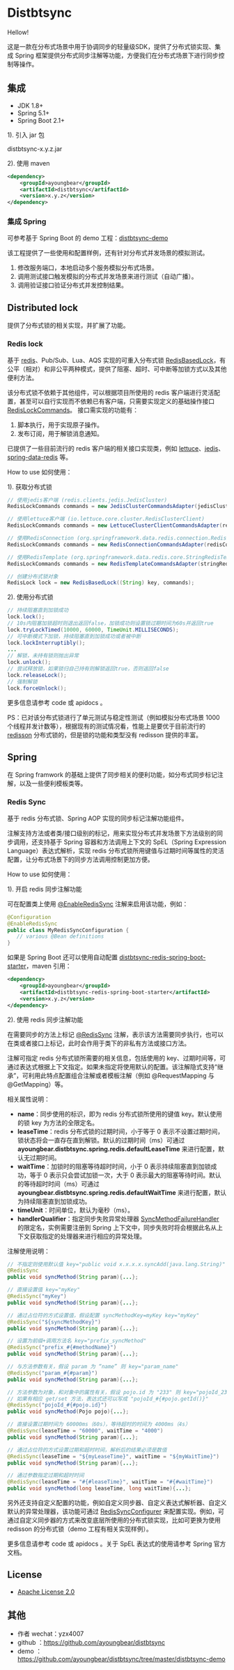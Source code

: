 # Distbtsync
Hellow! 

这是一款在分布式场景中用于协调同步的轻量级SDK，提供了分布式锁实现、集成 Spring 框架提供分布式同步注解等功能，方便我们在分布式场景下进行同步控制等操作。

## 集成
- JDK 1.8+
- Spring 5.1+
- Spring Boot 2.1+

1). 引入 jar 包

distbtsync-x.y.z.jar

2). 使用 maven
```xml
<dependency>
    <groupId>ayoungbear</groupId>
    <artifactId>distbtsync</artifactId>
    <version>x.y.z</version>
</dependency>
```
### 集成 Spring
可参考基于 Spring Boot 的 demo 工程：[distbtsync-demo](https://github.com/ayoungbear/distbtsync/tree/master/distbtsync-demo)

该工程提供了一些使用和配置样例，还有针对分布式并发场景的模拟测试。
1. 修改服务端口，本地启动多个服务模拟分布式场景。
2. 调用测试接口触发模拟的分布式并发场景来进行测试（自动广播）。
3. 调用验证接口验证分布式并发控制结果。

## Distributed lock
提供了分布式锁的相关实现，并扩展了功能。

### Redis lock
基于 [redis](https://github.com/redis/redis)、Pub/Sub、Lua、AQS 实现的可重入分布式锁 [RedisBasedLock](https://github.com/ayoungbear/distbtsync/blob/master/src/main/java/com/ayoungbear/distbtsync/redis/lock/RedisBasedLock.java)，有公平（相对）和非公平两种模式，提供了阻塞、超时、可中断等加锁方式以及其他便利方法。

该分布式锁不依赖于其他组件，可以根据项目所使用的 redis 客户端进行灵活配置，甚至可以自行实现而不依赖已有客户端，只需要实现定义的基础操作接口 [RedisLockCommands](https://github.com/ayoungbear/distbtsync/blob/master/src/main/java/com/ayoungbear/distbtsync/redis/lock/RedisLockCommands.java)。
接口需实现的功能有：
1. 脚本执行，用于实现原子操作。
2. 发布订阅，用于解锁消息通知。

已提供了一些目前流行的 redis 客户端的相关接口实现类，例如 [lettuce](https://github.com/lettuce-io/lettuce-core)、[jedis](https://github.com/redis/jedis)、[spring-data-redis](https://github.com/spring-projects/spring-data-redis) 等。

How to use 如何使用：

1). 获取分布式锁
```java
// 使用jedis客户端 (redis.clients.jedis.JedisCluster)
RedisLockCommands commands = new JedisClusterCommandsAdapter(jedisCluster); 

// 使用lettuce客户端 (io.lettuce.core.cluster.RedisClusterClient)
RedisLockCommands commands = new LettuceClusterClientCommandsAdapter(redisClusterClient); 

// 使用RedisConnection (org.springframework.data.redis.connection.RedisConnectionFactory)
RedisLockCommands commands = new RedisConnectionCommandsAdapter(redisConnectionFactory); 

// 使用RedisTemplate (org.springframework.data.redis.core.StringRedisTemplate)
RedisLockCommands commands = new RedisTemplateCommandsAdapter(stringRedisTemplate); 

// 创建分布式锁对象
RedisLock lock = new RedisBasedLock((String) key, commands); 
```
2). 使用分布式锁
```java
// 持续阻塞直到加锁成功
lock.lock(); 
// 10s内阻塞加锁超时则退出返回false，加锁成功则设置锁过期时间为60s并返回true
lock.tryLockTimed(10000, 60000, TimeUnit.MILLISECONDS); 
// 可中断模式下加锁，持续阻塞直到加锁成功或者被中断
lock.lockInterruptibly(); 
...
// 解锁，未持有锁则抛出异常
lock.unlock(); 
// 尝试释放锁，如果锁归自己持有则解锁返回true，否则返回false
lock.releaseLock(); 
// 强制解锁
lock.forceUnlock(); 
```
更多信息请参考 code 或 apidocs 。

PS：已对该分布式锁进行了单元测试与稳定性测试（例如模拟分布式场景 1000 个线程并发计数等），根据现有的测试情况看，性能上是要优于目前流行的 [redisson](https://github.com/redisson/redisson) 分布式锁的，但是锁的功能和类型没有 redisson 提供的丰富。

## Spring
在 Spring framwork 的基础上提供了同步相关的便利功能，如分布式同步标记注解，以及一些便利模板类等。

### Redis Sync

基于 redis 分布式锁、Spring AOP 实现的同步标记注解功能组件。

注解支持方法或者类/接口级别的标记，用来实现分布式并发场景下方法级别的同步调用，还支持基于 Spring 容器和方法调用上下文的 SpEL（Spring Expression Language）表达式解析，实现 redis 分布式锁所用键值与过期时间等属性的灵活配置，让分布式场景下的同步方法调用控制更加方便。

How to use 如何使用：

1). 开启 redis 同步注解功能

可在配置类上使用 [@EnableRedisSync](https://github.com/ayoungbear/distbtsync/blob/master/src/main/java/com/ayoungbear/distbtsync/spring/redis/EnableRedisSync.java) 注解来启用该功能，例如：
```java
@Configuration
@EnableRedisSync
public class MyRedisSyncConfiguration {
   // various @Bean definitions
}
```
如果是 Spring Boot 还可以使用自动配置 [distbtsync-redis-spring-boot-starter](https://github.com/ayoungbear/distbtsync/tree/master/distbtsync-redis-spring-boot-starter)，maven 引用：
```xml
<dependency>
    <groupId>ayoungbear</groupId>
    <artifactId>distbtsync-redis-spring-boot-starter</artifactId>
    <version>x.y.z</version>
</dependency>
```

2). 使用 redis 同步注解功能

在需要同步的方法上标记 [@RedisSync](https://github.com/ayoungbear/distbtsync/blob/master/src/main/java/com/ayoungbear/distbtsync/spring/redis/RedisSync.java) 注解，表示该方法需要同步执行，也可以在类或者接口上标记，此时会作用于类下的非私有方法或接口方法。

注解可指定 redis 分布式锁所需要的相关信息，包括使用的 key、过期时间等，可通过表达式根据上下文指定。如果未指定将使用默认的配置。该注解隐式支持“继承”，可利用此特点配置组合注解或者模板注解（例如 @RequestMapping 与 @GetMapping）等。

相关属性说明：
- <b>name</b>：同步使用的标识，即为 redis 分布式锁所使用的键值 key。默认使用的锁 key 为方法的全限定名。
- <b>leaseTime</b>：redis 分布式锁的过期时间，小于等于 0 表示不设置过期时间，锁状态将会一直存在直到解锁。默认的过期时间（ms）可通过 <b>ayoungbear.distbtsync.spring.redis.defaultLeaseTime</b> 来进行配置，默认无过期时间。
- <b>waitTime</b>：加锁时的阻塞等待超时时间，小于 0 表示持续阻塞直到加锁成功，等于 0 表示只会尝试加锁一次，大于 0 表示最大的阻塞等待时间。默认的等待超时时间（ms）可通过 <b>ayoungbear.distbtsync.spring.redis.defaultWaitTime</b> 来进行配置，默认为持续阻塞直到加锁成功。
- <b>timeUnit</b>：时间单位，默认为毫秒（ms）。
- <b>handlerQualifier</b>：指定同步失败异常处理器 [SyncMethodFailureHandler](https://github.com/ayoungbear/distbtsync/blob/master/src/main/java/com/ayoungbear/distbtsync/spring/SyncMethodFailureHandler.java)  的限定名，实例需要注册到 Spring 上下文中，同步失败时将会根据此名从上下文获取指定的处理器来进行相应的异常处理。

注解使用说明：
```java
// 不指定则使用默认值 key="public void x.x.x.x.syncAdd(java.lang.String)"
@RedisSync
public void syncMethod(String param){...};

// 直接设置值 key="myKey"
@RedisSync("myKey")
public void syncMethod(String param){...};

// 通过占位符的方式设置值，假设配置 syncMethodKey=myKey key="myKey"
@RedisSync("${syncMethodKey}")
public void syncMethod(String param){...};

// 设置为前缀+调用方法名 key="prefix_syncMethod"
@RedisSync("prefix_#{#methodName}")
public void syncMethod(String param){...};

// 与方法参数有关，假设 param 为 “name” 则 key="param_name"
@RedisSync("param_#{#param}")
public void syncMethod(String param){...};

// 方法参数为对象，和对象中的属性有关，假设 pojo.id 为 "233" 则 key="pojoId_233"
// 如果有相应 get/set 方法，表达式还可以写成 "pojoId_#{#pojo.getId()}"
@RedisSync("pojoId_#{#pojo.id}")
public void syncMethod(Pojo pojo){...};

// 直接设置过期时间为 60000ms（60s），等待超时的时间为 4000ms（4s）
@RedisSync(leaseTime = "60000", waitTime = "4000")
public void syncMethod(String param){...};

// 通过占位符的方式设置过期和超时时间，解析后的结果必须是数值
@RedisSync(leaseTime = "${myLeaseTime}", waitTime = "${myWaitTime}")
public void syncMethod(String param){...};

// 通过参数指定过期和超时时间
@RedisSync(leaseTime = "#{#leaseTime}", waitTime = "#{#waitTime}")
public void syncMethod(long leaseTime, long waitTime){...};
```
另外还支持自定义配置的功能，例如自定义同步器、自定义表达式解析器、自定义默认的异常处理器，该功能可通过 [RedisSyncConfigurer](https://github.com/ayoungbear/distbtsync/blob/master/src/main/java/com/ayoungbear/distbtsync/spring/redis/RedisSyncConfigurer.java) 来配置实现。例如，可通过自定义同步器的方式来改变底层所使用的分布式锁实现，比如可更换为使用 redisson 的分布式锁（demo 工程有相关实现样例）。

更多信息请参考 code 或 apidocs 。关于 SpEL 表达式的使用请参考 Spring 官方文档。

## License

- [Apache License 2.0](https://www.apache.org/licenses/LICENSE-2.0)

## 其他

- 作者 wechat：yzx4007
- github ：https://github.com/ayoungbear/distbtsync
- demo ：https://github.com/ayoungbear/distbtsync/tree/master/distbtsync-demo


